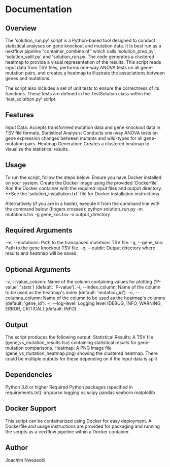 # Documentation

## Overview
The 'solution_run.py' script is a Python-based tool designed to conduct statistical analyses on gene knockout and mutation data. It is best run as a nextflow pipeline "container_combine.nf" which calls 'solution_prep.py', 'solution_split.py' and 'solution_run.py.
The code generates a clustered heatmap to provide a visual representation of the results. 
This script reads input data from TSV files, performs one-way ANOVA tests on all gene-mutation pairs, and creates a heatmap to illustrate the associations between genes and mutations.

The script also includes a set of unit tests to ensure the correctness of its functions. These tests are defined in the TestSolution class within the 'test_soluttion.py' script.

## Features
Input Data: Accepts transformed mutation data and gene knockout data in TSV file formats.
Statistical Analysis: Conducts one-way ANOVA tests on gene expression changes between mutants and wild-types for all gene-mutation pairs.
Heatmap Generation: Creates a clustered heatmap to visualize the statistical results.


## Usage
To run the script, follow the steps below:
    Ensure you have Docker installed on your system.
    Create the Docker image using the provided 'Dockerfile'.
    Run the Docker container with the required input files and output directory.
    **See the 'solution_installation.txt' file for Docker installation instructions.


Alternatively (if you are in a haste), execute it from the command line with the command below (fingers crossed):
    python solution_run.py -m mutations.tsv -g gene_kos.tsv -o output_directory


## Required Arguments
-m, --mutations: Path to the transposed mutations TSV file.
-g, --gene_kos: Path to the gene knockout TSV file.
-o, --outdir: Output directory where results and heatmap will be saved.

## Optional Arguments
-v, --value_column: Name of the column containing values for plotting ('P-value', 'stats') (default: 'P-value').
-i, --index_column: Name of the column to be used as the heatmap's index (default: 'mutation_id').
-c, --columns_column: Name of the column to be used as the heatmap's columns (default: 'gene_id').
-l, --log-level: Logging level (DEBUG, INFO, WARNING, ERROR, CRITICAL) (default: INFO).

## Output
The script produces the following output:
Statistical Results: A TSV file (gene_vs_mutation_results.tsv) containing statistical results for gene-mutation comparisons.
Heatmap: A PNG image file (gene_vs_mutation_heatmap.png) showing the clustered heatmap.
There could be multiple outputs for these depending on if the input data is split

## Dependencies
Python 3.8 or higher
Required Python packages (specified in requirements.txt):
    argparse
    logging
    os
    scipy
    pandas
    seaborn
    matplotlib


## Docker Support
This script can be containerized using Docker for easy deployment.
A Dockerfile and usage instructions are provided for packaging and running the scripts as a cextflow pipeline within a Docker container.

## Author
Joachim Nwezeobi
